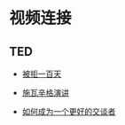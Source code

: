 # 视频连接

## TED

- [被拒一百天](http://open.163.com/movie/2017/2/6/B/MC918H30S_MC9VQJL6B.html)
- [施瓦辛格演讲](https://v.qq.com/x/page/c0818oag4pp.html)

- [如何成为一个更好的交谈者](http://open.163.com/newview/movie/free?pid=MBFLN6BJF&mid=MBFLNJGFE)